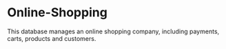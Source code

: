 # Online-Shopping
This database manages an online shopping company, including payments, carts, products and customers.

